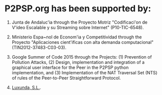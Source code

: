# P2PSP.org has been supported by:

1. Junta de Andaluc'ia through the Proyecto Motriz "Codificaci'on de
   V'ideo Escalable y su Streaming sobre Internet" (P10-TIC-6548).

2. Ministerio Espa~nol de Econom'ia y Competitividad through the
   Proyecto "Aplicaciones cient'ificas con alta demanda computacional"
   (TIN2012-37483-C03-03).

3. Google Summer of Code 2015 through the Projects: (1) Prevention of
   Pollution Attacks, (2) Design, implementation and integration of a
   graphical user interface for the Peer in the P2PSP python
   implementation, and (3) Implementation of the NAT Traversal Set
   (NTS) of rules of the Peer-to-Peer Straightforward Protocol.

4. [Luxunda, S.L.](http://www.luxunda.es).

